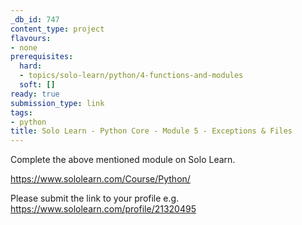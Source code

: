 ```yaml
---
_db_id: 747
content_type: project
flavours:
- none
prerequisites:
  hard:
  - topics/solo-learn/python/4-functions-and-modules
  soft: []
ready: true
submission_type: link
tags:
- python
title: Solo Learn - Python Core - Module 5 - Exceptions & Files
---
```


Complete the above mentioned module on Solo Learn.

https://www.sololearn.com/Course/Python/

Please submit the link to your profile e.g. https://www.sololearn.com/profile/21320495